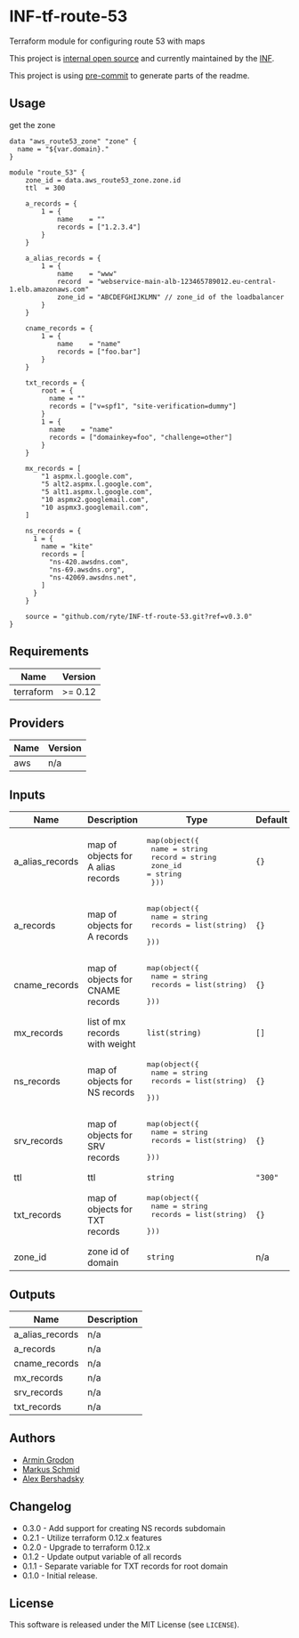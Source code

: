 # INF-tf-route-53

Terraform module for configuring route 53 with maps


This project is [internal open source](https://en.wikipedia.org/wiki/Inner_source)
and currently maintained by the [INF](https://github.com/orgs/ryte/teams/inf).

This project is using [pre-commit](https://pre-commit.com/) to generate parts
of the readme.

## Usage

get the zone
```hcl
data "aws_route53_zone" "zone" {
  name = "${var.domain}."
}
```


```hcl
module "route_53" {
    zone_id = data.aws_route53_zone.zone.id
    ttl  = 300

    a_records = {
        1 = {
            name    = ""
            records = ["1.2.3.4"]
        }
    }

    a_alias_records = {
        1 = {
            name    = "www"
            record  = "webservice-main-alb-123465789012.eu-central-1.elb.amazonaws.com"
            zone_id = "ABCDEFGHIJKLMN" // zone_id of the loadbalancer
        }
    }

    cname_records = {
        1 = {
            name    = "name"
            records = ["foo.bar"]
        }
    }

    txt_records = {
        root = {
          name = ""
          records = ["v=spf1", "site-verification=dummy"]
        }
        1 = {
          name    = "name"
          records = ["domainkey=foo", "challenge=other"]
        }
    }

    mx_records = [
        "1 aspmx.l.google.com",
        "5 alt2.aspmx.l.google.com",
        "5 alt1.aspmx.l.google.com",
        "10 aspmx2.googlemail.com",
        "10 aspmx3.googlemail.com",
    ]

    ns_records = {
      1 = {
        name = "kite"
        records = [
          "ns-420.awsdns.com",
          "ns-69.awsdns.org",
          "ns-42069.awsdns.net",
        ]
      }
    }

    source = "github.com/ryte/INF-tf-route-53.git?ref=v0.3.0"
}
```
<!-- BEGINNING OF PRE-COMMIT-TERRAFORM DOCS HOOK -->
## Requirements

| Name | Version |
|------|---------|
| terraform | >= 0.12 |

## Providers

| Name | Version |
|------|---------|
| aws | n/a |

## Inputs

| Name | Description | Type | Default | Required |
|------|-------------|------|---------|:--------:|
| a\_alias\_records | map of objects for A alias records | <pre>map(object({<br>    name    = string<br>    record  = string<br>    zone_id = string<br>  }))</pre> | `{}` | no |
| a\_records | map of objects for A records | <pre>map(object({<br>    name    = string<br>    records = list(string)<br>  }))</pre> | `{}` | no |
| cname\_records | map of objects for CNAME records | <pre>map(object({<br>    name    = string<br>    records = list(string)<br>  }))</pre> | `{}` | no |
| mx\_records | list of mx records with weight | `list(string)` | `[]` | no |
| ns\_records | map of objects for NS records | <pre>map(object({<br>    name    = string<br>    records = list(string)<br>  }))</pre> | `{}` | no |
| srv\_records | map of objects for SRV records | <pre>map(object({<br>    name    = string<br>    records = list(string)<br>  }))</pre> | `{}` | no |
| ttl | ttl | `string` | `"300"` | no |
| txt\_records | map of objects for TXT records | <pre>map(object({<br>    name    = string<br>    records = list(string)<br>  }))</pre> | `{}` | no |
| zone\_id | zone id of domain | `string` | n/a | yes |

## Outputs

| Name | Description |
|------|-------------|
| a\_alias\_records | n/a |
| a\_records | n/a |
| cname\_records | n/a |
| mx\_records | n/a |
| srv\_records | n/a |
| txt\_records | n/a |

<!-- END OF PRE-COMMIT-TERRAFORM DOCS HOOK -->

## Authors

- [Armin Grodon](https://github.com/x4121)
- [Markus Schmid](https://github.com/h0raz)
- [Alex Bershadsky](https://github.com/al-dexter)

## Changelog

- 0.3.0 - Add support for creating NS records subdomain
- 0.2.1 - Utilize terraform 0.12.x features
- 0.2.0 - Upgrade to terraform 0.12.x
- 0.1.2 - Update output variable of all records
- 0.1.1 - Separate variable for TXT records for root domain
- 0.1.0 - Initial release.

## License

This software is released under the MIT License (see `LICENSE`).
